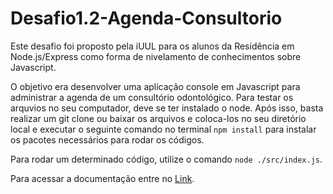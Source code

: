 # Desafio1.2-Agenda-Consultorio

 Este desafio foi proposto pela iUUL para os alunos da Residência em Node.js/Express como forma de nivelamento de conhecimentos sobre Javascript.

 O objetivo era desenvolver uma aplicação console em Javascript para administrar a agenda de um consultório odontológico.
 Para testar os arquvios no seu computador, deve se ter instalado o node. Após isso, basta realizar um git clone ou baixar os arquivos e coloca-los no seu diretório local e executar o seguinte comando no terminal ``` npm install ``` para instalar os pacotes necessários para rodar os códigos.

 Para rodar um determinado código, utilize o comando ``` node ./src/index.js ```.

 Para acessar a documentação entre no [Link](https://abreulucass.github.io/Desafio1.2-Agenda-Consultorio/).
